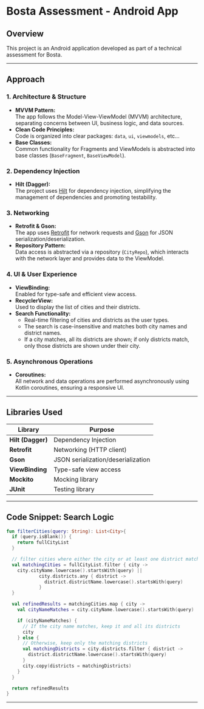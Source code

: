 
# Bosta Assessment - Android App

## Overview

This project is an Android application developed as part of a technical assessment for Bosta.

---

## Approach

### 1. **Architecture & Structure**
- **MVVM Pattern:**  
  The app follows the Model-View-ViewModel (MVVM) architecture, separating concerns between UI, business logic, and data sources.
- **Clean Code Principles:**  
  Code is organized into clear packages: `data`, `ui`, `viewmodels`, etc...
- **Base Classes:**  
  Common functionality for Fragments and ViewModels is abstracted into base classes (`BaseFragment`, `BaseViewModel`).

### 2. **Dependency Injection**
- **Hilt (Dagger):**  
  The project uses [Hilt](https://dagger.dev/hilt/) for dependency injection, simplifying the management of dependencies and promoting testability.


### 3. **Networking**
- **Retrofit & Gson:**  
  The app uses [Retrofit](https://square.github.io/retrofit/) for network requests and [Gson](https://github.com/google/gson) for JSON serialization/deserialization.
- **Repository Pattern:**  
  Data access is abstracted via a repository (`CityRepo`), which interacts with the network layer and provides data to the ViewModel.

### 4. **UI & User Experience**
- **ViewBinding:**  
  Enabled for type-safe and efficient view access.
- **RecyclerView:**  
  Used to display the list of cities and their districts.
- **Search Functionality:**
  - Real-time filtering of cities and districts as the user types.
  - The search is case-insensitive and matches both city names and district names.
  - If a city matches, all its districts are shown; if only districts match, only those districts are shown under their city.

### 5. **Asynchronous Operations**
- **Coroutines:**  
  All network and data operations are performed asynchronously using Kotlin coroutines, ensuring a responsive UI.

---

## Libraries Used

| Library                | Purpose                                      |
|------------------------|----------------------------------------------|
| **Hilt (Dagger)**      | Dependency Injection                         |
| **Retrofit**           | Networking (HTTP client)                     |
| **Gson**               | JSON serialization/deserialization           |
| **ViewBinding**        | Type-safe view access                        |
| **Mockito**            | Mocking library                              |
| **JUnit**              | Testing library                              |

---


## Code Snippet: Search Logic

```kotlin
fun filterCities(query: String): List<City>{
  if (query.isBlank()) {
    return fullCityList
  }

  // filter cities where either the city or at least one district matches
  val matchingCities = fullCityList.filter { city ->
    city.cityName.lowercase().startsWith(query) ||
            city.districts.any { district ->
              district.districtName.lowercase().startsWith(query)
            }
  }

  val refinedResults = matchingCities.map { city ->
    val cityNameMatches = city.cityName.lowercase().startsWith(query)

    if (cityNameMatches) {
      // If the city name matches, keep it and all its districts
      city
    } else {
      // Otherwise, keep only the matching districts
      val matchingDistricts = city.districts.filter { district ->
        district.districtName.lowercase().startsWith(query)
      }
      city.copy(districts = matchingDistricts)
    }
  }

  return refinedResults
}
```

---
